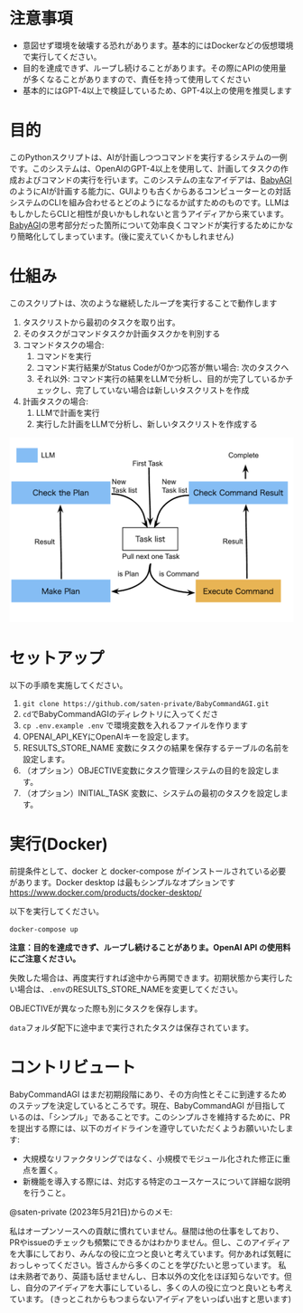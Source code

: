 # 注意事項

- 意図せず環境を破壊する恐れがあります。基本的にはDockerなどの仮想環境で実行してください。
- 目的を達成できず、ループし続けることがあります。その際にAPIの使用量が多くなることがありますので、責任を持って使用してください
- 基本的にはGPT-4以上で検証しているため、GPT-4以上の使用を推奨します

# 目的

このPythonスクリプトは、AIが計画しつつコマンドを実行するシステムの一例です。このシステムは、OpenAIのGPT-4以上を使用して、計画してタスクの作成およびコマンドの実行を行います。このシステムの主なアイデアは、[BabyAGI](https://github.com/yoheinakajima/babyagi) のようにAIが計画する能力に、GUIよりも古くからあるコンピューターとの対話システムのCLIを組み合わせるとどのようになるか試すためのものです。LLMはもしかしたらCLIと相性が良いかもしれないと言うアイディアから来ています。[BabyAGI](https://github.com/yoheinakajima/babyagi)の思考部分だった箇所について効率良くコマンドが実行するためにかなり簡略化してしまっています。(後に変えていくかもしれません)

# 仕組み

このスクリプトは、次のような継続したループを実行することで動作します

1. タスクリストから最初のタスクを取り出す。
2. そのタスクがコマンドタスクか計画タスクかを判別する
3. コマンドタスクの場合:
    1. コマンドを実行
    2. コマンド実行結果がStatus Codeが0かつ応答が無い場合:
        次のタスクへ
    3. それ以外:
        コマンド実行の結果をLLMで分析し、目的が完了しているかチェックし、完了していない場合は新しいタスクリストを作成
4. 計画タスクの場合:
    1. LLMで計画を実行
    2. 実行した計画をLLMで分析し、新しいタスクリストを作成する

![Architecture](docs/Architecture.png)

# セットアップ

以下の手順を実施してください。

1. ```git clone https://github.com/saten-private/BabyCommandAGI.git```
2. ```cd```でBabyCommandAGIのディレクトリに入ってくださ
3. ```cp .env.example .env``` で環境変数を入れるファイルを作ります
4. OPENAI_API_KEYにOpenAIキーを設定します。
5. RESULTS_STORE_NAME 変数にタスクの結果を保存するテーブルの名前を設定します。
6. （オプション）OBJECTIVE変数にタスク管理システムの目的を設定します。
7. （オプション）INITIAL_TASK 変数に、システムの最初のタスクを設定します。

# 実行(Docker)

前提条件として、docker と docker-compose がインストールされている必要があります。Docker desktop は最もシンプルなオプションです https://www.docker.com/products/docker-desktop/

以下を実行してください。

```
docker-compose up
```

**注意：目的を達成できず、ループし続けることがありま。OpenAI API の使用料にご注意ください。**

失敗した場合は、再度実行すれば途中から再開できます。初期状態から実行したい場合は、```.env```のRESULTS_STORE_NAMEを変更してください。

OBJECTIVEが異なった際も別にタスクを保存します。

```data```フォルダ配下に途中まで実行されたタスクは保存されています。

# コントリビュート

BabyCommandAGI はまだ初期段階にあり、その方向性とそこに到達するためのステップを決定しているところです。現在、BabyCommandAGI が目指しているのは、「シンプル」であることです。このシンプルさを維持するために、PR を提出する際には、以下のガイドラインを遵守していただくようお願いいたします:

- 大規模なリファクタリングではなく、小規模でモジュール化された修正に重点を置く。
- 新機能を導入する際には、対応する特定のユースケースについて詳細な説明を行うこと。

@saten-private (2023年5月21日)からのメモ:

私はオープンソースへの貢献に慣れていません。昼間は他の仕事をしており、PRやissueのチェックも頻繁にできるかはわかりません。但し、このアイディアを大事にしており、みんなの役に立つと良いと考えています。何かあれば気軽におっしゃってください。皆さんから多くのことを学びたいと思っています。
私は未熟者であり、英語も話せませんし、日本以外の文化をほぼ知らないです。但し、自分のアイディアを大事にしているし、多くの人の役に立つと良いとも考えています。
(きっとこれからもつまらないアイディアをいっぱい出すと思います)
